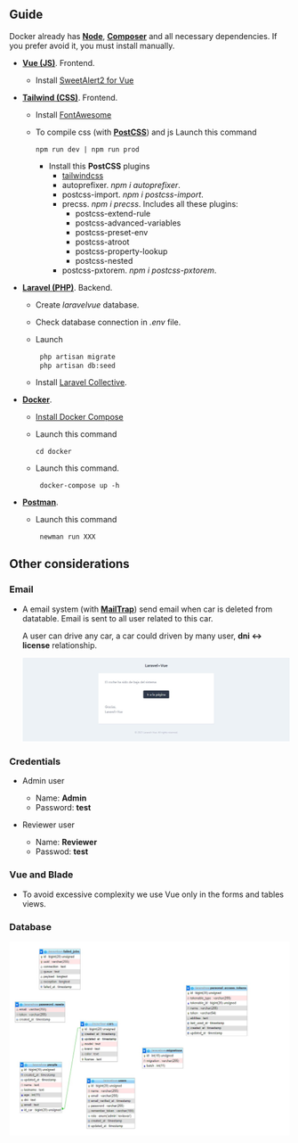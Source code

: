 ## Guide

Docker already has **[Node](https://nodejs.org/es/)**, **[Composer](https://getcomposer.org/)** and all necessary dependencies. If you prefer avoid it, you must install manually.

- **[Vue (JS)](https://vuejs.org/)**. Frontend.
    - Install [SweetAlert2 for Vue](https://www.npmjs.com/package/vue-sweetalert2)
- **[Tailwind (CSS)](https://tailwindcss.com/)**. Frontend. 

    - Install [FontAwesome](https://www.npmjs.com/package/@fortawesome/fontawesome-free)
    - To compile css (with **[PostCSS](https://postcss.org/)**) and js Launch this command 
    
          npm run dev | npm run prod 

        - Install this **PostCSS** plugins
            - [tailwindcss](https://tailwindcss.com/docs/guides/laravel) 
            - autoprefixer. *npm i autoprefixer*.
            - postcss-import. *npm i postcss-import*.
            - precss. *npm i precss*. Includes all these plugins:
                - postcss-extend-rule
                - postcss-advanced-variables
                - postcss-preset-env
                - postcss-atroot
                - postcss-property-lookup
                - postcss-nested
            - postcss-pxtorem. *npm i postcss-pxtorem*.


- **[Laravel (PHP)](https://laravel.com/)**. Backend.
    - Create *laravelvue* database.
    - Check database connection in *.env* file.
    - Launch

           php artisan migrate
           php artisan db:seed
    - Install [Laravel Collective](https://laravelcollective.com/docs/6.x/html).
           
- **[Docker](https://www.docker.com/)**.
    - [Install Docker Compose](https://docs.docker.com/compose/install/)

    -  Launch this command

           cd docker

    - Launch this command.

           docker-compose up -h

- **[Postman](https://www.postman.com/)**.
    - Launch this command

           newman run XXX

## Other considerations

### Email

- A email system (with **[MailTrap](https://mailtrap.io/)**) send email when car is deleted from datatable. Email is sent to all user related to this car.

  A user can drive any car, a car could driven by many user, **dni <-> license** relationship.

  ![email](resources/email.jpg)

### Credentials

- Admin user

    - Name: **Admin**
    - Password: **test** 

- Reviewer user

    - Name: **Reviewer**
    - Passwod: **test**

### Vue and Blade

- To avoid excessive complexity we use Vue only in the forms and tables views.

### Database

![DDBB](resources/DDBB.jpg)

